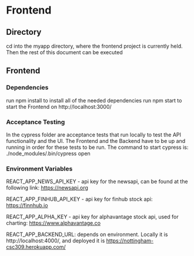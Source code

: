 # Frontend

## Directory

cd into the myapp directory, where the frontend project is currently held. Then the rest of this document can be executed

## Frontend

### Dependencies

run npm install to install all of the needed dependencies
run npm start to start the Frontend on http://localhost:3000/

### Acceptance Testing

In the cypress folder are acceptance tests that run locally to test the API functionality and the UI. The Frontend and the Backend have to be up and running in order for these tests to be run. The command to start cypress is: ./node_modules/.bin/cypress open

### Environment Variables

REACT_APP_NEWS_API_KEY - api key for the newsapi, can be found at the following link: https://newsapi.org

REACT_APP_FINHUB_API_KEY - api key for finhub stock api: https://finnhub.io

REACT_APP_ALPHA_KEY - api key for alphavantage stock api, used for charting: https://www.alphavantage.co

REACT_APP_BACKEND_URL: depends on environment. Locally it is http://localhost:4000/, and deployed it is https://nottingham-csc309.herokuapp.com/

